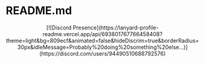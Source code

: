 # README.md

<center>[![Discord Presence](https://lanyard-profile-readme.vercel.app/api/693801767766458408?theme=light&bg=809ecf&animated=false&hideDiscrim=true&borderRadius=30px&idleMessage=Probably%20doing%20something%20else...)](https://discord.com/users/94490510688792576)</center>
